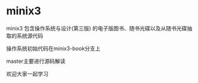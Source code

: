 # minix3

minix3 包含操作系统与设计(第三版) 的电子版图书、随书光碟以及从随书光碟抽取的系统源代码

操作系统初始代码在minix3-book分支上

master主要进行源码解读 

欢迎大家一起学习

